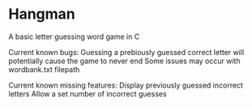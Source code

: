 # Hangman
A basic letter guessing word game in C

Current known bugs:
Guessing a prebiously guessed correct letter will potentially cause the game to never end
Some issues may occur with wordbank.txt filepath

Current known missing features:
Display previously guessed incorrect letters
Allow a set number of incorrect guesses

